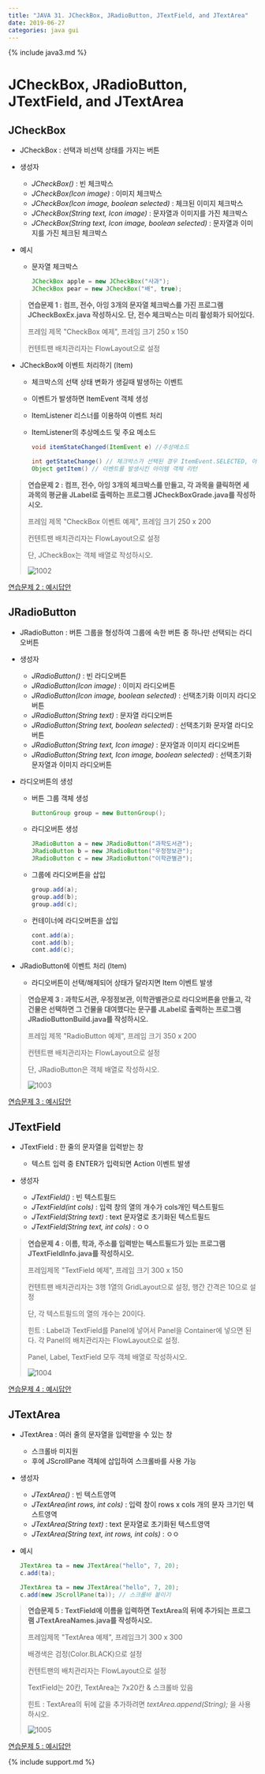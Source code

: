 ```yaml
---
title: "JAVA 31. JCheckBox, JRadioButton, JTextField, and JTextArea"
date: 2019-06-27
categories: java gui
---
```


{% include java3.md %}

# JCheckBox, JRadioButton, JTextField, and JTextArea

## JCheckBox

* JCheckBox : 선택과 비선택 상태를 가지는 버튼

* 생성자
  * *JCheckBox()* : 빈 체크박스
  * *JCheckBox(Icon image)* : 이미지 체크박스
  * *JCheckBox(Icon image, boolean selected)* : 체크된 이미지 체크박스
  * *JCheckBox(String text, Icon image)* : 문자열과 이미지를 가진 체크박스
  * *JCheckBox(String text, Icon image, boolean selected)* : 문자열과 이미지를 가진 체크된 체크박스
  
* 예시
  * 문자열 체크박스
     
     ~~~java
     JCheckBox apple = new JCheckBox("사과");
     JCheckBox pear = new JCheckBox("배", true);
     ~~~
     
 > **연습문제 1 : 컴프, 전수, 아잉 3개의 문자열 체크박스를 가진 프로그램 JCheckBoxEx.java 작성하시오. 단, 전수 체크박스는 미리 활성화가 되어있다.**
 >
 > 프레임 제목 "CheckBox 예제", 프레임 크기 250 x 150
 >
 > 컨텐트팬 배치관리자는 FlowLayout으로 설정

* JCheckBox에 이벤트 처리하기 (Item)
  * 체크박스의 선택 상태 변화가 생길때 발생하는 이벤트
  * 이벤트가 발생하면 ItemEvent 객체 생성
  * ItemListener 리스너를 이용하여 이벤트 처리
  
  * ItemListener의 추상메소드 및 주요 메소드
  
    ~~~java
    void itemStateChanged(ItemEvent e) //추상메소드
    
    int getStateChange() // 체크박스가 선택된 경우 ItemEvent.SELECTED, 아닌경우 ItemEvent.DESELECTED 리턴
    Object getItem() // 이벤트를 발생시킨 아이템 객체 리턴
    ~~~

> **연습문제 2 : 컴프, 전수, 아잉 3개의 체크박스를 만들고, 각 과목을 클릭하면 세 과목의 평균을 JLabel로 출력하는 프로그램 JCheckBoxGrade.java를 작성하시오.**
>
> 프레임 제목 "CheckBox 이벤트 예제", 프레임 크기 250 x 200
>
> 컨텐트팬 배치관리자는 FlowLayout으로 설정
>
> 단, JCheckBox는 객체 배열로 작성하시오.
>
> ![1002](https://user-images.githubusercontent.com/26007107/60228411-965e7080-98cd-11e9-8a56-e1cbd0e32c88.png)

[연습문제 2 : 예시답안](https://github.com/DetegiCE/JavaStudy/blob/master/chapter10/JCheckBoxGrade.java)


## JRadioButton

* JRadioButton : 버튼 그룹을 형성하여 그룹에 속한 버튼 중 하나만 선택되는 라디오버튼

* 생성자
  * *JRadioButton()* : 빈 라디오버튼
  * *JRadioButton(Icon image)* : 이미지 라디오버튼
  * *JRadioButton(Icon image, boolean selected)* : 선택초기화 이미지 라디오버튼
  * *JRadioButton(String text)* : 문자열 라디오버튼
  * *JRadioButton(String text, boolean selected)* : 선택초기화 문자열 라디오버튼
  * *JRadioButton(String text, Icon image)* : 문자열과 이미지 라디오버튼
  * *JRadioButton(String text, Icon image, boolean selected)* : 선택초기화 문자열과 이미지 라디오버튼

* 라디오버튼의 생성
  * 버튼 그룹 객체 생성
  
    ~~~java
    ButtonGroup group = new ButtonGroup();
    ~~~
    
  * 라디오버튼 생성
    
    ~~~java
    JRadioButton a = new JRadioButton("과학도서관");
    JRadioButton b = new JRadioButton("우정정보관");
    JRadioButton c = new JRadioButton("이학관별관");
    ~~~
    
  * 그룹에 라디오버튼을 삽입
  
    ~~~java
    group.add(a);
    group.add(b);
    group.add(c);
    ~~~
    
  * 컨테이너에 라디오버튼을 삽입
    
    ~~~java
    cont.add(a);
    cont.add(b);
    cont.add(c);
    ~~~

* JRadioButton에 이벤트 처리 (Item)
  * 라디오버튼이 선택/해제되어 상태가 달라지면 Item 이벤트 발생

> **연습문제 3 : 과학도서관, 우정정보관, 이학관별관으로 라디오버튼을 만들고, 각 건물은 선택하면 그 건물을 대여했다는 문구를 JLabel로 출력하는 프로그램 JRadioButtonBuild.java를 작성하시오.**
>
> 프레임 제목 "RadioButton 예제", 프레임 크기 350 x 200
>
> 컨텐트팬 배치관리자는 FlowLayout으로 설정
>
> 단, JRadioButton은 객체 배열로 작성하시오.
>
> ![1003](https://user-images.githubusercontent.com/26007107/60229086-ad05c700-98cf-11e9-83c6-975f58c848a1.png)

[연습문제 3 : 예시답안](https://github.com/DetegiCE/JavaStudy/blob/master/chapter10/JRadioButtonBuild.java)


## JTextField

* JTextField : 한 줄의 문자열을 입력받는 창
  * 텍스트 입력 중 ENTER가 입력되면 Action 이벤트 발생
  
* 생성자
  * *JTextField()* : 빈 텍스트필드
  * *JTextField(int cols)* : 입력 창의 열의 개수가 cols개인 텍스트필드
  * *JTextField(String text)* : text 문자열로 초기화된 텍스트필드
  * *JTextField(String text, int cols)* : ㅇㅇ
  
> **연습문제 4 : 이름, 학과, 주소를 입력받는 텍스트필드가 있는 프로그램 JTextFieldInfo.java를 작성하시오.**
>
> 프레임제목 "TextField 예제", 프레임 크기 300 x 150
>
> 컨텐트팬 배치관리자는 3행 1열의 GridLayout으로 설정, 행간 간격은 10으로 설정
>
> 단, 각 텍스트필드의 열의 개수는 20이다.
>
> 힌트 : Label과 TextField를 Panel에 넣어서 Panel을 Container에 넣으면 된다. 각 Panel의 배치관리자는 FlowLayout으로 설정.
>
> Panel, Label, TextField 모두 객체 배열로 작성하시오.
>
> ![1004](https://user-images.githubusercontent.com/26007107/60229933-3bc71380-98d1-11e9-9e89-53d2c44e0dfd.png)

[연습문제 4 : 예시답안](https://github.com/DetegiCE/JavaStudy/blob/master/chapter10/JTextFieldInfo.java)


## JTextArea

* JTextArea : 여러 줄의 문자열을 입력받을 수 있는 창
  * 스크롤바 미지원
  * 후에 JScrollPane 객체에 삽입하여 스크롤바를 사용 가능
  
* 생성자
  * *JTextArea()* : 빈 텍스트영역
  * *JTextArea(int rows, int cols)* : 입력 창이 rows x cols 개의 문자 크기인 텍스트영역
  * *JTextArea(String text)* : text 문자열로 초기화된 텍스트영역
  * *JTextArea(String text, int rows, int cols)* : ㅇㅇ
  
* 예시

  ~~~java
  JTextArea ta = new JTextArea("hello", 7, 20);
  c.add(ta);
  ~~~

  ~~~java
  JTextArea ta = new JTextArea("hello", 7, 20);
  c.add(new JScrollPane(ta)); // 스크롤바 붙이기
  ~~~

> **연습문제 5 : TextField에 이름을 입력하면 TextArea의 뒤에 추가되는 프로그램 JTextAreaNames.java를 작성하시오.**
>
> 프레임제목 "TextArea 예제", 프레임크기 300 x 300
>
> 배경색은 검정(Color.BLACK)으로 설정
>
> 컨텐트팬의 배치관리자는 FlowLayout으로 설정
>
> TextField는 20칸, TextArea는 7x20칸 & 스크롤바 있음
> 
> 힌트 : TextArea의 뒤에 값을 추가하려면 *textArea.append(String);* 을 사용하시오.
>
> ![1005](https://user-images.githubusercontent.com/26007107/60231059-01f70c80-98d3-11e9-91b4-92f44a98a696.png)

[연습문제 5 : 예시답안](https://github.com/DetegiCE/JavaStudy/blob/master/chapter10/JTextAreaNames.java)


{% include support.md %}
